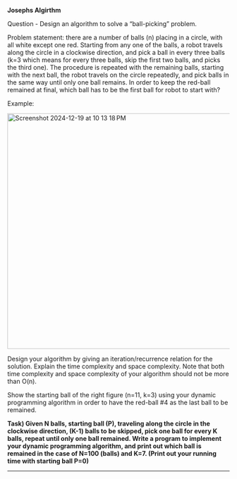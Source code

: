 **Josephs Algirthm**

Question - Design an algorithm to solve a “ball-picking” problem. 

Problem statement: there are a number of balls (n) placing in a circle, with all white except one red. Starting from any one of the balls, a robot travels along the circle in a clockwise direction, and pick a ball in every three balls (k=3 which means for every three balls, skip the first two balls, and picks the third one). The procedure is repeated with the remaining balls, starting with the next ball, the robot travels on the circle repeatedly, and pick balls in the same way until only one ball remains. In order to keep the red-ball remained at final, which ball has to be the first ball for robot to start with?  

Example:<br>

<img width="535" alt="Screenshot 2024-12-19 at 10 13 18 PM" src="https://github.com/user-attachments/assets/395e13aa-34a2-4893-b698-1737ed2603d8" />


Design your algorithm by giving an iteration/recurrence relation for the solution. Explain the time complexity and space complexity. Note that both time complexity and space complexity of your algorithm should not be more than O(n). 

Show the starting ball of the right figure (n=11, k=3) using your dynamic programming algorithm in order to have the red-ball #4 as the last ball to be remained. 

**Task) Given N balls, starting ball (P), traveling along the circle in the clockwise direction, (K-1) balls to be skipped, pick one ball for every K balls, repeat until only one ball remained.  Write a program to implement your dynamic programming algorithm, and print out which ball is remained in the case of N=100 (balls) and K=7. (Print out your running time with starting ball P=0)**

---


